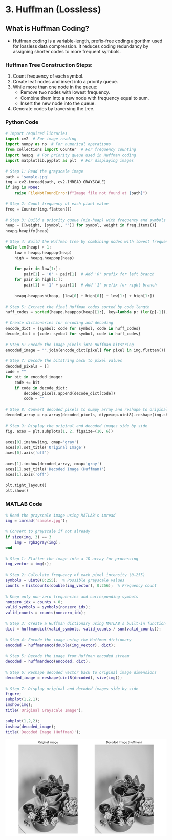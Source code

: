 
# 3. Huffman (Lossless)


##  What is Huffman Coding?
- Huffman coding is a variable-length, prefix-free coding algorithm used for lossless data compression. It reduces coding redundancy by assigning shorter codes to more frequent symbols.



###  Huffman Tree Construction Steps:

1. Count frequency of each symbol.
2. Create leaf nodes and insert into a priority queue.
3. While more than one node in the queue:
   - Remove two nodes with lowest frequency.
   - Combine them into a new node with frequency equal to sum.
   - Insert the new node into the queue.
4. Generate codes by traversing the tree.



###  Python Code 

```python
# Import required libraries
import cv2  # For image reading
import numpy as np  # For numerical operations
from collections import Counter  # For frequency counting
import heapq  # For priority queue used in Huffman coding
import matplotlib.pyplot as plt  # For displaying images

# Step 1: Read the grayscale image
path = 'sample.jpg'
img = cv2.imread(path, cv2.IMREAD_GRAYSCALE)
if img is None:
    raise FileNotFoundError(f"Image file not found at {path}")

# Step 2: Count frequency of each pixel value
freq = Counter(img.flatten())

# Step 3: Build a priority queue (min-heap) with frequency and symbols
heap = [[weight, [symbol, ""]] for symbol, weight in freq.items()]
heapq.heapify(heap)

# Step 4: Build the Huffman tree by combining nodes with lowest frequency
while len(heap) > 1:
    low = heapq.heappop(heap)
    high = heapq.heappop(heap)

    for pair in low[1:]:
        pair[1] = '0' + pair[1]  # Add '0' prefix for left branch
    for pair in high[1:]:
        pair[1] = '1' + pair[1]  # Add '1' prefix for right branch

    heapq.heappush(heap, [low[0] + high[0]] + low[1:] + high[1:])

# Step 5: Extract the final Huffman codes sorted by code length
huff_codes = sorted(heapq.heappop(heap)[1:], key=lambda p: (len(p[-1]), p))

# Create dictionaries for encoding and decoding
encode_dict = {symbol: code for symbol, code in huff_codes}
decode_dict = {code: symbol for symbol, code in huff_codes}

# Step 6: Encode the image pixels into Huffman bitstring
encoded_image = "".join(encode_dict[pixel] for pixel in img.flatten())

# Step 7: Decode the bitstring back to pixel values
decoded_pixels = []
code = ""
for bit in encoded_image:
    code += bit
    if code in decode_dict:
        decoded_pixels.append(decode_dict[code])
        code = ""

# Step 8: Convert decoded pixels to numpy array and reshape to original image shape
decoded_array = np.array(decoded_pixels, dtype=np.uint8).reshape(img.shape)

# Step 9: Display the original and decoded images side by side
fig, axes = plt.subplots(1, 2, figsize=(10, 6))

axes[0].imshow(img, cmap='gray')
axes[0].set_title('Original Image')
axes[0].axis('off')

axes[1].imshow(decoded_array, cmap='gray')
axes[1].set_title('Decoded Image (Huffman)')
axes[1].axis('off')

plt.tight_layout()
plt.show()

```



###  MATLAB Code 

```matlab
% Read the grayscale image using MATLAB's imread
img = imread('sample.jpg');

% Convert to grayscale if not already
if size(img, 3) == 3
    img = rgb2gray(img);
end

% Step 1: Flatten the image into a 1D array for processing
img_vector = img(:);

% Step 2: Calculate frequency of each pixel intensity (0–255)
symbols = uint8(0:255);  % Possible grayscale values
counts = histcounts(double(img_vector), 0:256);  % Frequency count

% Keep only non-zero frequencies and corresponding symbols
nonzero_idx = counts > 0;
valid_symbols = symbols(nonzero_idx);
valid_counts = counts(nonzero_idx);

% Step 3: Create a Huffman dictionary using MATLAB's built-in function
dict = huffmandict(valid_symbols, valid_counts / sum(valid_counts));

% Step 4: Encode the image using the Huffman dictionary
encoded = huffmanenco(double(img_vector), dict);

% Step 5: Decode the image from Huffman encoded stream
decoded = huffmandeco(encoded, dict);

% Step 6: Reshape decoded vector back to original image dimensions
decoded_image = reshape(uint8(decoded), size(img));

% Step 7: Display original and decoded images side by side
figure;
subplot(1,2,1);
imshow(img);
title('Original Grayscale Image');

subplot(1,2,2);
imshow(decoded_image);
title('Decoded Image (Huffman)');


```


![Huffman Tree](photows/Huffman55.png)

